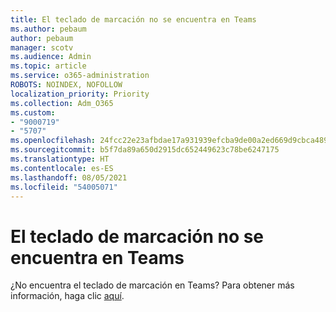 ```yaml
---
title: El teclado de marcación no se encuentra en Teams
ms.author: pebaum
author: pebaum
manager: scotv
ms.audience: Admin
ms.topic: article
ms.service: o365-administration
ROBOTS: NOINDEX, NOFOLLOW
localization_priority: Priority
ms.collection: Adm_O365
ms.custom:
- "9000719"
- "5707"
ms.openlocfilehash: 24fcc22e23afbdae17a931939efcba9de00a2ed669d9cbca489382b91a9073a4
ms.sourcegitcommit: b5f7da89a650d2915dc652449623c78be6247175
ms.translationtype: HT
ms.contentlocale: es-ES
ms.lasthandoff: 08/05/2021
ms.locfileid: "54005071"
---
```

# <a name="dial-pad-missing-from-teams"></a>El teclado de marcación no se encuentra en Teams

¿No encuentra el teclado de marcación en Teams? Para obtener más información, haga clic [aquí](https://docs.microsoft.com/alchemyinsights/teams-voice-dial-pad-missing).
